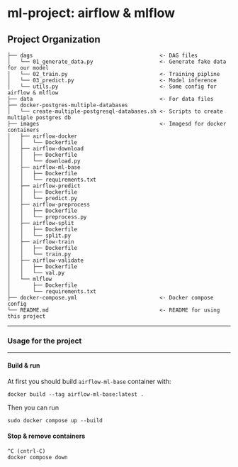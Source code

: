 ml-project: airflow & mlflow
==============================  

  
Project Organization  
------------  
  
    ├── dags                                        <- DAG files  
    │   └── 01_generate_data.py                     <- Generate fake data for our model
    │   └── 02_train.py                             <- Training pipline  
    │   └── 03_predict.py                           <- Model inference
    │   └── utils.py                                <- Some config for airflow & mlflow
    ├── data                                        <- For data files  
    ├── docker-postgres-multiple-databases          
    │   └── create-multiple-postgresql-databases.sh <- Scripts to create multiple postgres db 
    ├── images                                      <- Imagesd for docker containers
    │   ├── airflow-docker 
    │   │   └── Dockerfile       
    │   ├── airflow-download 
    │   │   ├── Dockerfile  
    │   │   └── download.py                     
    │   ├── airflow-ml-base   
    │   │   ├── Dockerfile   
    │   │   └── requirements.txt      
    │   ├── airflow-predict
    │   │   ├── Dockerfile  
    │   │   └── predict.py          
    │   ├── airflow-preprocess 
    │   │   ├── Dockerfile  
    │   │   └── preprocess.py     
    │   ├── airflow-split 
    │   │   ├── Dockerfile  
    │   │   └── split.py        
    │   ├── airflow-train 
    │   │   ├── Dockerfile  
    │   │   └── train.py     
    │   ├── airflow-validate 
    │   │   ├── Dockerfile  
    │   │   └── val.py        
    │   └── mlflow  
    │       ├── Dockerfile   
    │       └── requirements.txt                
    ├── docker-compose.yml                          <- Docker compose config   
    └── README.md                                   <- README for using this project
  
--------  
  
### Usage for the project  
------------  

#### Build & run
At first you should build `airflow-ml-base` container with:
```
docker build --tag airflow-ml-base:latest .
```
Then you can run
```
sudo docker compose up --build
```
#### Stop & remove containers
```
^C (cntrl-C)
docker compose down
```
